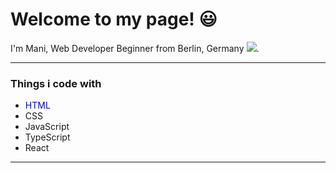 # Welcome to my page! :smiley:


I'm Mani, Web Developer Beginner from Berlin, Germany <img src="https://raw.githubusercontent.com/stevenrskelton/flag-icon/master/png/16/country-4x3/de.png">.

---

### Things i code with

- <span style="color:blue">HTML</span>
- CSS
- JavaScript
- TypeScript
- React

---
